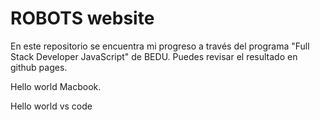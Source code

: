 # ROBOTS website
En este repositorio se encuentra mi progreso a través del programa "Full Stack Developer JavaScript" de BEDU.
Puedes revisar el resultado en github pages.

Hello world Macbook.

Hello world vs code
